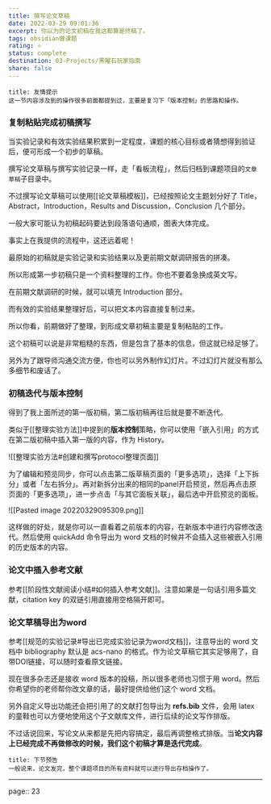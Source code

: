 ```yaml
---
title: 撰写论文草稿
date: 2022-03-29 09:01:36
excerpt: 你以为的论文初稿在我这都算是终稿了。
tags: obsidian做课题
rating: ⭐
status: complete
destination: 03-Projects/黑曜石玩家指南
share: false
---
```


```ad-info
title: 友情提示
这一节内容涉及到的操作很多前面都提到过，主要是复习下「版本控制」的思路和操作。
```

### 复制粘贴完成初稿撰写

当实验记录和有效实验结果积累到一定程度，课题的核心目标或者猜想得到验证后，便可形成一个初步的草稿。

撰写论文草稿与撰写实验记录一样，走「看板流程」，然后归档到课题项目的`文章草稿`子目录中。

不过撰写论文草稿可以使用[[论文草稿模板]]，已经按照论文主题划分好了 Title，Abstract，Introduction，Results and Discussion，Conclusion 几个部分。

一般大家可能认为初稿起码要达到段落语句通顺，图表大体完成。

事实上在我提供的流程中，这还远着呢！

最原始的初稿就是实验记录和实验结果以及更前期文献调研报告的拼凑。

所以形成第一步初稿只是一个资料整理的工作。你也不要着急换成英文写。

在前期文献调研的时候，就可以填充 Introduction 部分。

而有效的实验结果整理好后，可以把文本内容直接复制过来。

所以你看，前期做好了整理，到形成文章初稿主要是复制粘贴的工作。

这个初稿可以说是非常粗糙的东西，但是包含了基本的信息，但这就已经足够了。

另外为了跟导师沟通交流方便，你也可以另外制作幻灯片。不过幻灯片就没有那么多细节和废话了。

### 初稿迭代与版本控制

得到了我上面所述的第一版初稿，第二版初稿再往后就是要不断迭代。

类似于[[整理实验方法]]中提到的**版本控制**策略，你可以使用「嵌入引用」的方式在第二版初稿中插入第一版的内容，作为 History。

![[整理实验方法#创建和撰写protocol整理页面]]

为了编辑和预览同步，你可以点击第二版草稿页面的「更多选项」，选择「上下拆分」或者「左右拆分」。再对新拆分出来的相同的panel开启预览，然后再点击原页面的「更多选项」，进一步点击「与其它面板关联」，最后选中开启预览的面板。

![[Pasted image 20220329095309.png]]

这样做的好处，就是你可以一直看着之前版本的内容，在新版本中进行内容修改迭代。然后使用 quickAdd 命令导出为 word 文档的时候并不会插入这些被嵌入引用的历史版本的内容。

### 论文中插入参考文献

参考[[阶段性文献阅读小结#如何插入参考文献]]。注意如果是一句话引用多篇文献，citation key 的双链引用直接用空格隔开即可。

### 论文草稿导出为word

参考[[规范的实验记录#导出已完成实验记录为word文档]]，注意导出的 word 文档中 bibliography 默认是 acs-nano 的格式。作为论文草稿它其实足够用了，自带DOI链接，可以随时查看原文链接。

现在很多杂志还是接收 word 版本的投稿，所以很多老师也习惯于用 word。然后你希望你的老师帮你改文章的话，最好提供给他们这个 word 文档。

另外自定义导出功能还会把引用了的文献打包导出为 **refs.bib** 文件，会用 latex 的童鞋也可以方便地使用这个子文献库文件，进行后续的论文写作排版。

不过话说回来，写论文从来都是先把内容搞定，最后再调整格式排版。当**论文内容上已经完成不再做修改的时候，我们这个初稿才算是迭代完成**。

```ad-info
title: 下节预告
一般说来，论文发完，整个课题项目的所有资料就可以进行导出存档操作了。
```

---

page:: 23